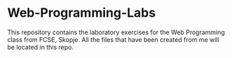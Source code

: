 # Web-Programming-Labs

This repository contains the laboratory exercises for the Web Programming class from FCSE, Skopje.
All the files that have been created from me will be located in this repo.

